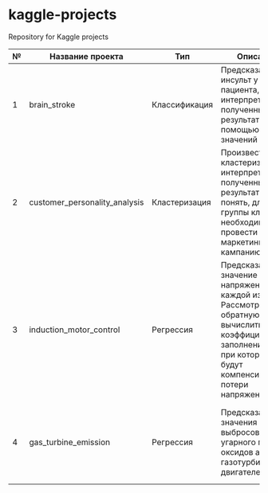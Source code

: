 # kaggle-projects
Repository for Kaggle projects

| № | Название проекта | Тип | Описание | Стек |
|---|-----------------|-------|---------|--------|
| 1 | brain_stroke | Классификация | Предсказать инсульт у пациента, и интерпретировать полученные результаты с помощью значений Шепли | pandas, numpy, matplotlib, sklearn (LogisticRegression, RandomForestClassifier, SVC, DecisionTreeClassifier), LGBMClassifier, XGBClassifier, shap     |
| 2 | customer_personality_analysis | Кластеризация | Произвести кластеризацию, интерпретировать полученные результаты и понять, для какой группы клиентов необходимо провести маркетинговую кампанию | pandas, numpy, matplotlib, seaborn, sklearn (KMeans, TSNE)     |
| 3 | induction_motor_control | Регрессия | Предсказать значение напряжения по каждой из фаз. Рассмотреть обратную задачу: вычислить коэффициент заполнения ШИМ, при котором будут компенсированы потери напряжения | pandas, numpy, matplotlib, sklearn (LinearRegression, RandomForestRegressor, DecisionTreeRegressor)|
| 4 | gas_turbine_emission | Регрессия | Предсказать значения выбросов угарного газа и оксидов азота газотурбинных двигателей | pandas, numpy, matplotlib, sklearn (LinearRegression, SVR, RandomForestRegressor, DecisionTreeRegressor, DBSCAN, KNeighborsClassifier),  XGBRegressor |
